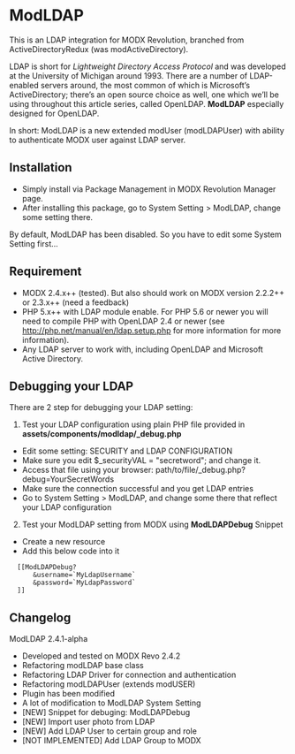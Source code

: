 ModLDAP
=======

This is an LDAP integration for MODX Revolution, branched from ActiveDirectoryRedux (was modActiveDirectory). 

LDAP is short for *Lightweight Directory Access Protocol* and was developed at the University of Michigan around 1993. There are a number of LDAP-enabled servers around, the most common of which is Microsoft’s ActiveDirectory; there’s an open source choice as well, one which we’ll be using throughout this article series, called OpenLDAP. **ModLDAP** especially designed for OpenLDAP.

In short: ModLDAP is a new extended modUser (modLDAPUser) with ability to authenticate MODX user against LDAP server.


Installation
-----------------------------------------------------
* Simply install via Package Management in MODX Revolution Manager page.
* After installing this package, go to System Setting > ModLDAP, change some setting there.

By default, ModLDAP has been disabled. So you have to edit some System Setting first...


Requirement
-----------------------------------------------------
* MODX 2.4.x++ (tested). But also should work on MODX version 2.2.2++ or 2.3.x++ (need a feedback)
* PHP 5.x++ with LDAP module enable. For PHP 5.6 or newer you will need to compile PHP with OpenLDAP 2.4 or newer (see http://php.net/manual/en/ldap.setup.php for more information for more information).
* Any LDAP server to work with, including OpenLDAP and Microsoft Active Directory.


Debugging your LDAP
-----------------------------------------------------
There are 2 step for debugging your LDAP setting:

1. Test your LDAP configuration using plain PHP file provided in **assets/components/modldap/_debug.php**
  - Edit some setting: SECURITY and LDAP CONFIGURATION
  - Make sure you edit $_securityVAL = "secretword"; and change it.
  - Access that file using your browser: path/to/file/_debug.php?debug=YourSecretWords
  - Make sure the connection successful and you get LDAP entries
  - Go to System Setting > ModLDAP, and change some there that reflect your LDAP configuration

2. Test your ModLDAP setting from MODX using **ModLDAPDebug** Snippet
  - Create a new resource
  - Add this below code into it
```
  [[ModLDAPDebug?
      &username=`MyLdapUsername`
      &password=`MyLdapPassword`
  ]]
```


Changelog
-----------------------------------------------------
ModLDAP 2.4.1-alpha
- Developed and tested on MODX Revo 2.4.2
- Refactoring modLDAP base class
- Refactoring LDAP Driver for connection and authentication
- Refactoring modLDAPUser (extends modUSER)
- Plugin has been modified
- A lot of modification to ModLDAP System Setting
- [NEW] Snippet for debuging: ModLDAPDebug
- [NEW] Import user photo from LDAP 
- [NEW] Add LDAP User to certain group and role
- [NOT IMPLEMENTED] Add LDAP Group to MODX